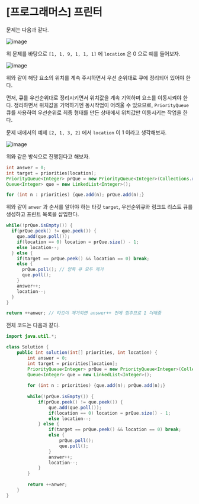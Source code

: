 [프로그래머스] 프린터
====================

문제는 다음과 같다.

![image](https://user-images.githubusercontent.com/66655578/168797637-58f87811-5551-4426-93ec-d38cdc50c448.png)

위 문제를 바탕으로 `[1, 1, 9, 1, 1, 1]` 에 `location` 은 0 으로 예를 들어보자.

![image](https://user-images.githubusercontent.com/66655578/168803297-c00408bf-b514-474f-afa0-0d9c10b2c771.png)

위와 같이 해당 요소의 위치를 계속 주시하면서 우선 순위대로 큐에 정리되어 있어야 한다.

먼저, 큐를 우선순위대로 정리시키면서 위치값을 계속 기억하며 요소를 이동시켜야 한다.
정리하면서 위치값을 기억하기엔 동시작업이 어려울 수 있으므로, `PriorityQueue` 큐를 사용하여 우선순위로 최종 형태를 만든 상태에서 위치값만 이동시키는 작업을 한다.

문제 내에서의 예제 `[2, 1, 3, 2]` 에서 `location` 이 1 이라고 생각해보자.

![image](https://user-images.githubusercontent.com/66655578/168806977-c232071f-124c-4bfc-9798-9846b41eeaf5.png)

위와 같은 방식으로 진행된다고 해보자.

```java
int answer = 0;
int target = priorities[location];
PriorityQueue<Integer> prQue = new PriorityQueue<Integer>(Collections.reverseOrder());
Queue<Integer> que = new LinkedList<Integer>();

for (int n : priorities) {que.add(n); prQue.add(n);} 
```

위와 같이 `anwer` 과 순서를 알아야 하는 타깃 `target`, 우선순위큐와 링크드 리스트 큐를 생성하고 프린트 목록을 삽입한다.

```java
while(!prQue.isEmpty()) {
  if(prQue.peek() != que.peek()) {
    que.add(que.poll());
    if(location == 0) location = prQue.size() - 1;
    else location--;
  } else {
    if(target == prQue.peek() && location == 0) break;
    else {
      prQue.poll(); // 양쪽 큐 모두 제거
      que.poll();
    }
    answer++;
    location--;
  }
}

return ++anwer; // 타깃이 제거되면 answer++ 전에 멈추므로 1 더해줌
```

전체 코드는 다음과 같다.

```java
import java.util.*;

class Solution {
    public int solution(int[] priorities, int location) {
		int answer = 0;
        int target = priorities[location];
		PriorityQueue<Integer> prQue = new PriorityQueue<Integer>(Collections.reverseOrder());
		Queue<Integer> que = new LinkedList<Integer>();
		
		for (int n : priorities) {que.add(n); prQue.add(n);}
		
		while(!prQue.isEmpty()) {
			if(prQue.peek() != que.peek()) {
				que.add(que.poll());
				if(location == 0) location = prQue.size() - 1;
				else location--;
			} else {
				if(target == prQue.peek() && location == 0) break;
				else {
					prQue.poll();
					que.poll();
				}
				answer++;
				location--;
			}
		}
        
        return ++anwer;
    }
}
```
